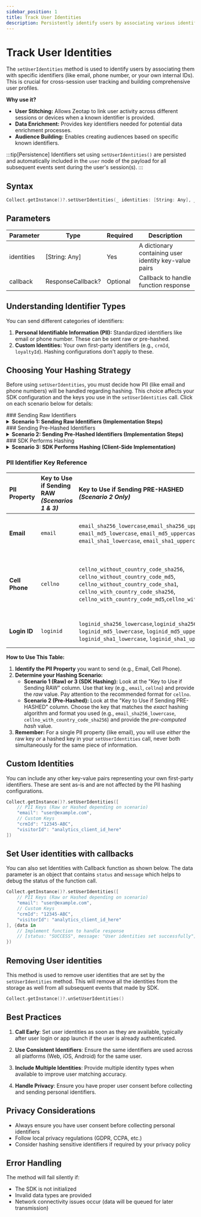 ```yaml
---
sidebar_position: 1
title: Track User Identities
description: Persistently identify users by associating various identifiers with their activity.
---
```


# Track User Identities

The `setUserIdentities` method is used to identify users by associating them with specific identifiers (like email, phone number, or your own internal IDs). This is crucial for cross-session user tracking and building comprehensive user profiles.

**Why use it?**

*   **User Stitching:** Allows Zeotap to link user activity across different sessions or devices when a known identifier is provided.
*   **Data Enrichment:** Provides key identifiers needed for potential data enrichment processes.
*   **Audience Building:** Enables creating audiences based on specific known identifiers.

:::tip[Persistence]
Identifiers set using `setUserIdentities()` are persisted and automatically included in the `user` node of the payload for all subsequent events sent during the user's session(s).
:::

## Syntax

```swift
Collect.getInstance()?.setUserIdentities(_ identities: [String: Any], _ callback: ResponseCallback?)
```

## Parameters

| Parameter | Type | Required | Description |
|-----------|------|----------|-------------|
| identities | [String: Any] | Yes | A dictionary containing user identity key-value pairs |
| callback | ResponseCallback? | Optional | Callback to handle function response |

## Understanding Identifier Types

You can send different categories of identifiers:

1.  **Personal Identifiable Information (PII):** Standardized identifiers like email or phone number. These can be sent raw or pre-hashed.
2.  **Custom Identities:** Your own first-party identifiers (e.g., `crmId`, `loyaltyId`). Hashing configurations don't apply to these.

## Choosing Your Hashing Strategy

Before using `setUserIdentities`, you must decide how PII (like email and phone numbers) will be handled regarding hashing. This choice affects your SDK configuration and the keys you use in the `setUserIdentities` call. Click on each scenario below for details:

<!-- Raw Identifiers Section START --------------------->
<div style={{"display": "flex", "alignItems": "baseline", "gap": "15px"}}>
### Sending Raw Identifiers
</div>
<details style={{marginLeft: "1rem"}}>
<summary><strong>Scenario 1: Sending Raw Identifiers (Implementation Steps)</strong></summary>
<p>This approach involves sending the user's actual, readable identifiers (like email or phone number) directly to the Zeotap SDK. It's often the simplest method as you don't handle hashing yourself; Zeotap's backend takes care of processing.</p>

**Implementation Steps:**

1.  **Configure the SDK Initialization:**
    To use this scenario, you **must** explicitly tell the SDK *not* to perform hashing itself and confirm that the data you will provide is *not* already hashed. This is done during the `initialize` call:

    ```swift title="SDK Initialization for Raw Identifiers"
    var collectOptions = CollectOption()
        .writeKey(value: "YOUR_WRITE_KEY")
        .hashIdentities(value: false)      // Crucial: Tells the SDK *NOT* to hash the values itself.
        .areIdentitiesHashed(value: false) // Crucial: Confirms the values you'll provide are *NOT* already hashed.
        .build()

    Collect.initialize(option: collectOptions)
    ```
    *This configuration ensures the SDK passes the raw values you provide directly to the Zeotap backend without attempting client-side hashing.*

2.  **Send Identifiers Using Standard Keys and Raw Values:**
    Once the SDK is initialized correctly for this scenario, call `setUserIdentities`. Use the standard, recognized keys for PII (like `email`, `cellno`, `loginid`) and provide the **actual, raw user data** as the values. You can also include any custom identifiers.

    **Implementation Example:**
    <details style={{marginLeft: "1rem"}}>
    <summary><strong>Email (Raw)</strong></summary>
    ```swift title="Sending Raw Email"
    Collect.getInstance()?.setUserIdentities([
        "email": "example@gmail.com" // Provide the actual email address
    ])
    ```

    The email will be passed in the payload of the network call:

    ```json title="Identities in payload" {9-9}
        "events": [
            {
            "event": {
                "eventName": "goToHome",
                "eventTimestamp": 1745959356443
            },
            "user": {
                "zi": "aaaaaaaa-aaaa-aaaa-aaaa-aaaaaaaaaaaa",
                "email": "example@gmail.com" //raw email sent
            },
            "page": { /* ... */ },
            "version": "1.3.8"
            }
        ]
    ```
    </details>

    <details style={{marginLeft: "1rem"}}>
    <summary><strong>Cell phone (Raw)</strong></summary>
    <p>To send the user's raw cell phone number in Scenario 1:</p>
        <ul>
            <li>Use the standard key: <code>cellno</code>.</li>
            <li>Provide the actual, unhashed phone number string as the value.</li>
            <li><strong>Highly Recommended Format:</strong> Use <code>'[code] [number]'</code> (e.g., <code>'11 5551234567'</code>). While the SDK sends the raw value in this scenario, this format ensures the best processing and matching on the Zeotap backend.</li>
        </ul>
    ```swift title="Sending Raw Cell Phone"
    Collect.getInstance()?.setUserIdentities([
        "cellno": "11 5551234567" // Provide the actual phone number
    ])
    ```

    The `cellno` will be passed in the payload:

    ```json title="Identities in payload" {9-9}
        "events": [
            {
            "event": {
                "eventName": "pageView",
                "eventTimestamp": 1745960123456
            },
            "user": {
                "zi": "aaaaaaaa-aaaa-aaaa-aaaa-aaaaaaaaaaaa",
                "cellno": "11 5551234567" // Raw cellno sent
            },
            "page": { /* ... */ },
            "version": "1.3.8"
            }
        ]
    ```
    </details>
    <details style={{marginLeft: "1rem"}}>
    <summary><strong>Login ID (Raw)</strong></summary>
    ```swift title="Sending Raw Login ID"
    Collect.getInstance()?.setUserIdentities([
        "loginid": "testuser" // Provide the actual login ID
    ])
    ```

    The `loginid` will be passed in the payload:

    ```json title="Identities in payload" {6-6}
        "events": [
            {
             "event": { /* ... */ },
             "user": {
                "zi": "aaaaaaaa-aaaa-aaaa-aaaa-aaaaaaaaaaaa",
                "loginid": "testuser" // Raw loginid sent
             },
             "page": { /* ... */ }
            }
        ]
    ```
    </details>

</details>

<!-- Raw Identifiers Section END --------------------->

<!-- Pre hashed Identifiers Section START --------------------->
<div style={{"display": "flex", "alignItems": "baseline", "gap": "15px"}}>
### Sending Pre-Hashed Identifiers
</div>
<details style={{marginLeft: "1rem"}}>
<summary><strong>Scenario 2: Sending Pre-Hashed Identifiers (Implementation Steps)</strong></summary>

<p>In this scenario, your application (e.g., server-side or separate client-side logic) hashes PII *before* sending it to the SDK. You must use specific keys corresponding to the hash type you generated.</p>

**Implementation Steps:**

1.  **Configure the SDK Initialization:**
    Tell the SDK *not* to hash again and that the values you provide *are* already hashed.

    ```swift title="SDK Initialization for Pre-Hashed Identifiers"
    var collectOptions = CollectOption()
        .writeKey(value: "YOUR_WRITE_KEY")
        .hashIdentities(value: false)      // Optional but good practice: Tell SDK NOT to hash again.
        .areIdentitiesHashed(value: true)  // Crucial: Tells the SDK the values ARE pre-hashed.
        .build()

    Collect.initialize(option: collectOptions)
    ```
    *This configuration ensures the SDK expects hashed keys and values.*

2.  **Send Identifiers using `setUserIdentities`:**
    Use the specific **hashed keys** that match your hashing algorithm and format, providing the pre-computed hash value.

    <details style={{marginLeft: "1rem"}}>
    <summary><strong>Email (Hashed)</strong></summary>

    ```swift title="Sending Pre-Hashed Email (SHA-256 Lowercase)"
    Collect.getInstance()?.setUserIdentities([
        // SHA-256 hash of the lowercase email
        "email_sha256_lowercase": "a1b2c3d4e5f6a7b8c9d0e1f2a3b4c5d6e7f8a9b0c1d2e3f4a5b6c7d8e9f0a1b2"
    ])
    ```

    The specific hashed email key and value will be passed in the payload:

    ```json title="Identities in payload" {6-6}
        "events": [
            {
             "event": { /* ... */ },
             "user": {
                "zi": "aaaaaaaa-aaaa-aaaa-aaaa-aaaaaaaaaaaa",
                "email": { "sha256_lowercase": "a1b2c3d4e5f6a7b8c9d0e1f2a3b4c5d6e7f8a9b0c1d2e3f4a5b6c7d8e9f0a1b2" } // Hashed key/value sent
             },
             "page": { /* ... */ }
            }
        ]
    ```
    </details>

    <details style={{marginLeft: "1rem"}}>
    <summary><strong>Cell Phone (Hashed)</strong></summary>

    ```swift title="Sending Pre-Hashed Cell Phone (SHA-256 with Country Code)"
    Collect.getInstance()?.setUserIdentities([
        // SHA-256 hash of the phone including country code (e.g., '11 5551234567')
        "cellno_with_country_code_sha256": "f6e5d4c3b2a1a9b8c7d6e5f4a3b2c1d0e9f8a7b6c5d4e3f2a1b0c9d8e7f6a5b4",
        // SHA-256 hash of the phone without country code (e.g., '5551234567')
        "cellno_without_country_code_sha256": "f6e5d4c3b2a1a9b8c7d6e5f4a3b2c1d0e9f8a7b6c5d4e3f2a1b0c9d8e7f6a5b4"
    ])
    ```

    The specific hashed cell phone key and value will be passed in the payload:

    ```json title="Identities in payload" {8-9}
        "events": [
            {
             "event": { /* ... */ },
             "user": {
                "zs": "xxxxxxxx-xxxx-xxxx-xxxx-xxxxxxxxxxxx",
                "zi": "aaaaaaaa-aaaa-aaaa-aaaa-aaaaaaaaaaaa",
                "zi_domain": ".zeotap.com",
                "cellno_with_country_code": {"sha256": "f6e5d4c3b2a1a9b8c7d6e5f4a3b2c1d0e9f8a7b6c5d4e3f2a1b0c9d8e7f6a5b4"}, // Hashed key/value sent
                "cellno_without_country_code": {"sha256": "f6e5d4c3b2a1a9b8c7d6e5f4a3b2c1d0e9f8a7b6c5d4e3f2a1b0c9d8e7f6a5b4"} // Hashed key/value sent
             },
             "page": { /* ... */ }
            }
        ]
    ```
    </details>

    <details style={{marginLeft: "1rem"}}>
    <summary><strong>Login ID (Hashed)</strong></summary>
    ```swift title="Sending Pre-Hashed Login ID (SHA-256 Lowercase)"
    Collect.getInstance()?.setUserIdentities([
        // SHA-256 hash of the lowercase login ID
        "loginid_sha256_lowercase": "g7h8i9j0k1l2m3n4o5p6q7r8s9t0u1v2w3x4y5z6a7b8c9d0e1f2a3b4c5d6e7f8"
    ])
    ```

    The specific hashed login ID key and value will be passed in the payload:

    ```json title="Identities in payload" {6-6}
        "events": [
            {
             "event": { /* ... */ },
             "user": {
                "zi": "aaaaaaaa-aaaa-aaaa-aaaa-aaaaaaaaaaaa",
                "loginid": {"sha256_lowercase": "g7h8i9j0k1l2m3n4o5p6q7r8s9t0u1v2w3x4y5z6a7b8c9d0e1f2a3b4c5d6e7f8"} // Hashed key/value sent
             },
             "page": { /* ... */ }
            }
        ]
    ```
    </details>

</details>

<!-- Pre hashed Identifiers Section END --------------------->

<!-- SDK Performs Hashing Identifiers Section START --------------------->
<div style={{"display": "flex", "alignItems": "baseline", "gap": "15px"}}>
### SDK Performs Hashing
</div>
<details style={{marginLeft: "1rem"}}>
<summary><strong>Scenario 3: SDK Performs Hashing (Client-Side Implementation)</strong></summary>

<p>In this scenario, you provide raw PII to the SDK function, but configure the SDK to hash these values *before* sending the data over the network. This enhances privacy by preventing raw PII from leaving the device via SDK network requests.</p>

**Implementation Steps:**

1.  **Configure the SDK Initialization:**
    Enable the SDK's built-in hashing and confirm that the values you will provide are raw.

    ```swift title="SDK Initialization for SDK Hashing"
    var collectOptions = CollectOption()
        .writeKey(value: "YOUR_WRITE_KEY")
        .hashIdentities(value: true)       // Crucial: Tells the SDK TO perform hashing.
        .areIdentitiesHashed(value: false) // Crucial: Confirms the values you'll provide are RAW.
        .build()

    Collect.initialize(option: collectOptions)
    ```
    *This configuration activates the SDK's internal hashing mechanism for specific PII keys.*

2.  **Send Identifiers using `setUserIdentities`:**
    Use the standard, recognized **raw keys** for PII and provide the **actual, raw user data**. The SDK will hash `email`, `cellno`, and `loginid` internally before sending.

    <details style={{marginLeft: "1rem"}}>
    <summary><strong>Email (Raw - SDK Hashes)</strong></summary>
    ```swift title="Sending Raw Email (SDK will hash)"
    Collect.getInstance()?.setUserIdentities([
        "email": "user@example.com" // Provide RAW email
    ])
    ```

    The SDK will hash the email (SHA-256 lowercase by default) and send the hashed value in the payload:

    ```json title="Identities in payload (SDK Hashed)" {6-13}
        "events": [
            {
             "event": { /* ... */ },
             "user": {
                "zi": "aaaaaaaa-aaaa-aaaa-aaaa-aaaaaaaaaaaa",
                "email": {
                    "sha256_lowercase": "sha256_hash_of_user@example.com", // SDK generated
                    "sha256_uppercase": "sha256_hash_of_USER@EXAMPLE.COM", // SDK generated
                    "md5_lowercase": "md5_hash_of_user@example.com",   // SDK generated
                    "md5_uppercase": "md5_hash_of_USER@EXAMPLE.COM",   // SDK generated
                    "sha1_lowercase": "sha1_hash_of_user@example.com",  // SDK generated
                    "sha1_uppercase": "sha1_hash_of_USER@EXAMPLE.COM"   // SDK generated
                }
             },
             "page": { /* ... */ }
            }
        ]
    ```
    </details>

    <details style={{marginLeft: "1rem"}}>
    <summary><strong>Cell Phone (Raw - SDK Hashes)</strong></summary>
    ```swift title="Sending Raw Cell Phone (SDK will hash)"
    Collect.getInstance()?.setUserIdentities([
        "cellno": "+1 5551234567" // Provide RAW phone in correct format
    ])
    ```

    The SDK will generate multiple hashes (SHA-256, MD5, SHA-1) for each representation (without country code, with country code, E.164) and send them in the payload:

    ```json title="Identities in payload (SDK Hashed - Cellno)" {6-20}
        "events": [
            {
             "event": { /* ... */ },
             "user": {
                "zi": "aaaaaaaa-aaaa-aaaa-aaaa-aaaaaaaaaaaa",
                "cellno_without_country_code": { // Hashes of '5551234567'
                    "sha256": "sha256_hash_of_5551234567",
                    "md5": "md5_hash_of_5551234567",
                    "sha1": "sha1_hash_of_5551234567"
                },
                "cellno_with_country_code": { // Hashes of '11 5551234567'
                    "sha256": "sha256_hash_of_15551234567",
                    "md5": "md5_hash_of_15551234567",
                    "sha1": "sha1_hash_of_15551234567"
                },
                "cellphone_number_e164": { // Hashes of '11 5551234567'
                    "sha256": "sha256_hash_of_15551234567",
                    "md5": "md5_hash_of_15551234567",
                    "sha1": "sha1_hash_of_15551234567"
                }
             },
             "page": { /* ... */ }
            }
        ]
    ```
    </details>

    <details style={{marginLeft: "1rem"}}>
    <summary><strong>Login ID (Raw - SDK Hashes)</strong></summary>
    ```swift title="Sending Raw Login ID (SDK will hash)"
    Collect.getInstance()?.setUserIdentities([
        "loginid": "UserLogin123" // Provide RAW login ID
    ])
    ```

    The SDK will generate multiple standard hashes (SHA-256, MD5, SHA-1, lower/upper case) and send them nested under the `loginid` key in the payload:

    ```json title="Identities in payload (SDK Hashed - Login ID)" {6-12}
        "events": [
            {
             "event": { /* ... */ },
             "user": {
                "zi": "aaaaaaaa-aaaa-aaaa-aaaa-aaaaaaaaaaaa",
                "loginid": {
                    "sha256_lowercase": "hash_of_userlogin123", // SDK generated
                    "sha256_uppercase": "hash_of_USERLOGIN123", // SDK generated
                    "md5_lowercase": "md5_hash_of_userlogin123",   // SDK generated
                    "md5_uppercase": "md5_hash_of_USERLOGIN123",   // SDK generated
                    "sha1_lowercase": "sha1_hash_of_userlogin123",  // SDK generated
                    "sha1_uppercase": "sha1_hash_of_USERLOGIN123"   // SDK generated
                }
             },
             "page": { /* ... */ }
            }
        ]
    ```
    </details>

</details>

<!-- SDK Performs Hashing Identifiers Section END --------------------->

### PII Identifier Key Reference

| PII Property     | Key to Use if Sending RAW <br/> *(Scenarios 1 & 3)* | Key to Use if Sending PRE-HASHED <br/> *(Scenario 2 Only)*                                                                                                                                                                                             | Description & Important Notes                                                                                                                                                                                                                                                           |
| :--------------- | :-------------------------------------------------- | :------------------------------------------------------------------------------------------------------------------------------------------------------------------------------------------------------------------------------------------------------ | :-------------------------------------------------------------------------------------------------------------------------------------------------------------------------------------------------------------------------------------------------------------------------------------- |
| **Email**        | `email`                                             | `email_sha256_lowercase`,`email_sha256_uppercase`, `email_md5_lowercase`, `email_md5_uppercase`, `email_sha1_lowercase`, `email_sha1_uppercase`                                                                                      | User's email address. Use the `email` key for raw input. Use one of the specific hashed keys (like `email_sha256_lowercase`) if you provide a pre-hashed value.                                                                                                                            |
| **Cell Phone**   | `cellno`                                            | `cellno_without_country_code_sha256`, `cellno_without_country_code_md5`, `cellno_without_country_code_sha1`, `cellno_with_country_code_sha256`, `cellno_with_country_code_md5`,`cellno_with_country_code_sha1`     | User's cell phone number. <br/> **For Raw:** Use `cellno`. **Recommended Format:** For best results, use `'+[code] [number]'` (e.g., `'+1 5551234567'`). <br/> **For Pre-Hashed:** Use the specific key matching your hash type (e.g., `cellno_with_country_code_sha256`). |
| **Login ID**     | `loginid`                                           |  `loginid_sha256_lowercase`,`loginid_sha256_uppercase`, `loginid_md5_lowercase`, `loginid_md5_uppercase`, `loginid_sha1_lowercase`, `loginid_sha1_uppercase` | User's login ID. Use the `loginid` key for raw input. Use one of the specific hashed keys if you provide a pre-hashed value.                                                                                                                                                            |

**How to Use This Table:**

1.  **Identify the PII Property** you want to send (e.g., Email, Cell Phone).
2.  **Determine your Hashing Scenario:**
    *   **Scenario 1 (Raw) or 3 (SDK Hashing):** Look at the "Key to Use if Sending RAW" column. Use that key (e.g., `email`, `cellno`) and provide the *raw* value. Pay attention to the recommended format for `cellno`.
    *   **Scenario 2 (Pre-Hashed):** Look at the "Key to Use if Sending PRE-HASHED" column. Choose the key that matches the *exact* hashing algorithm and format you used (e.g., `email_sha256_lowercase`, `cellno_with_country_code_sha256`) and provide the *pre-computed hash* value.
3.  **Remember:** For a single PII property (like email), you will use *either* the raw key *or* a hashed key in your `setUserIdentities` call, never both simultaneously for the same piece of information.

## Custom Identities

You can include any other key-value pairs representing your own first-party identifiers. These are sent as-is and are not affected by the PII hashing configurations.

```swift
Collect.getInstance()?.setUserIdentities([
    // PII Keys (Raw or Hashed depending on scenario)
    "email": "user@example.com",
    // Custom Keys
    "crmId": "12345-ABC",
    "visitorId": "analytics_client_id_here"
])
```

## Set User identities with callbacks

You can also set Identities with Callback function as shown below. The data parameter is an object that contains `status` and `message` which helps to debug the status of the function call. 

```swift
Collect.getInstance()?.setUserIdentities([
    // PII Keys (Raw or Hashed depending on scenario)
    "email": "user@example.com",
    // Custom Keys
    "crmId": "12345-ABC",
    "visitorId": "analytics_client_id_here"
], {data in 
    // Implement function to handle response
    // [status: "SUCCESS", message: "User identities set successfully"]
})
```

## Removing User identities

This method is used to remove user identities that are set by the `setUserIdentities` method. This will remove all the identities from the storage as well from all subsequent events that made by SDK.

```swift
Collect.getInstance()?.unSetUserIdentities()
```

## Best Practices

1. **Call Early**: Set user identities as soon as they are available, typically after user login or app launch if the user is already authenticated.

2. **Use Consistent Identifiers**: Ensure the same identifiers are used across all platforms (Web, iOS, Android) for the same user.

3. **Include Multiple Identities**: Provide multiple identity types when available to improve user matching accuracy.

4. **Handle Privacy**: Ensure you have proper user consent before collecting and sending personal identifiers.

## Privacy Considerations

- Always ensure you have user consent before collecting personal identifiers
- Follow local privacy regulations (GDPR, CCPA, etc.)
- Consider hashing sensitive identifiers if required by your privacy policy

## Error Handling

The method will fail silently if:
- The SDK is not initialized
- Invalid data types are provided
- Network connectivity issues occur (data will be queued for later transmission)